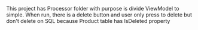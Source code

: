 This project has Processor folder with purpose is divide ViewModel to simple. When run, there is a delete button and user only press to delete but don't delete on SQL because Product table has IsDeleted property 
